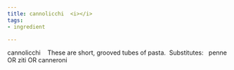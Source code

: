 ```yaml
---
title: cannolicchi  <i></i>
tags:
- ingredient

---
```

cannolicchi    These are short, grooved tubes of pasta.  Substitutes:   penne OR ziti OR canneroni
